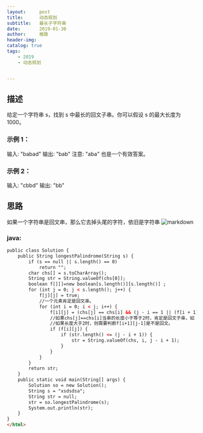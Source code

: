 ```yaml
---
layout:     post
title:      动态规划
subtitle:   最长子字符串
date:       2019-01-30
author:     格致
header-img: 
catalog: true
tags:
    - 2019
    - 动态规划


---
```

## 描述
给定一个字符串 s，找到 s 中最长的回文子串。你可以假设 s 的最大长度为 1000。

### 示例 1：

输入: "babad"
输出: "bab"
注意: "aba" 也是一个有效答案。
### 示例 2：

输入: "cbbd"
输出: "bb"
## 思路
如果一个字符串是回文串，那么它去掉头尾的字符，依旧是字符串
![markdown](2019-1-30.png)
### java:
```html
public class Solution {
    public String longestPalindrome(String s) {
        if (s == null || s.length() == 0)
            return "";
        char chs[] = s.toCharArray();
        String str = String.valueOf(chs[0]);
        boolean f[][]=new boolean[s.length()][s.length()] ;
        for (int j = 0; j < s.length(); j++) {
            f[j][j] = true;
            //一个元素肯定是回文串。
            for (int i = 0; i < j; i++) {
                f[i][j] = (chs[j] == chs[i] && (j - i == 1 || (f[i + 1][j - 1])));
                //如果chs[j]==chs[i]当串的长度小于等于2时，肯定是回文子串，如 1，1，就是回文串。
                //如果长度大于2时，则需要判断f[i+1][j-1]是不是回文。
                if (f[i][j]) {
                    if (str.length() <= (j - i + 1)) {
                        str = String.valueOf(chs, i, j - i + 1);
                    }
                }
            }
        }
        return str;
    }
    public static void main(String[] args) {
        Solution so = new Solution();
        String s = "xsdsdsa";
        String str = null;
        str = so.longestPalindrome(s);
        System.out.println(str);
    }
}
</html>
```